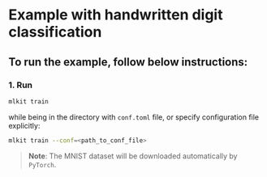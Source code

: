 # Example with handwritten digit classification

## To run the example, follow below instructions:


### 1. Run
```bash
mlkit train
```

while being in the directory with `conf.toml` file, or specify configuration file explicitly:

```bash
mlkit train --conf=<path_to_conf_file>
```

> **Note**: The MNIST dataset will be downloaded automatically by `PyTorch`.